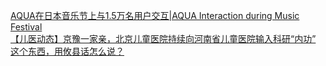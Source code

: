   
[AQUA在日本音乐节上与1.5万名用户交互|AQUA Interaction during Music Festival](http://www.dianyue.me/archives/647/sjygdwnw3hgee7nd/)  
[【儿医动态】京豫一家亲，北京儿童医院持续向河南省儿童医院输入科研“内功”](http://www.dianyue.me/archives/688/xvihxa2ku26r1hpr/)  
[这个东西，用攸县话怎么说？](http://www.dianyue.me/archives/725/x8zyt6r4uefcgz71/)